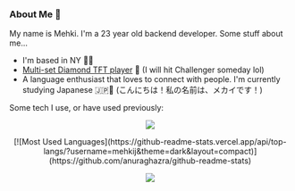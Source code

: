 ### About Me 👋

My name is Mehki. I'm a 23 year old backend developer. Some stuff about me...

- I'm based in NY 🗽🍎 
- [Multi-set Diamond TFT player](https://lolchess.gg/profile/na/kikimota) 💎 (I will hit Challenger someday lol)
- A language enthusiast that loves to connect with people. I'm currently studying Japanese 🇯🇵🗾 (こんにちは！私の名前は、メカイです！)

Some tech I use, or have used previously:

<p align="center">
  <a href="https://skillicons.dev">
    <img src="https://skillicons.dev/icons?i=go,python,bash,docker,git,github,md,mongodb,express,react,nodejs,html,css,js" />
  </a>
</p>

<div align="center">
[![Most Used Languages](https://github-readme-stats.vercel.app/api/top-langs/?username=mehkij&theme=dark&layout=compact)](https://github.com/anuraghazra/github-readme-stats)
</div>

<p align="center">
  <img src="https://github.com/mehkij/mehkij/blob/main/omg-meme-dancing-gif.gif" />
</p>
